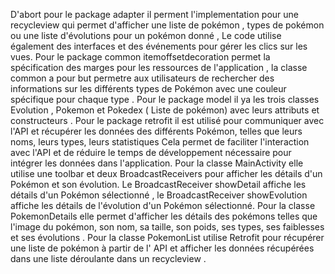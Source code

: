 D'abort pour le package adapter il perment l'implementation pour une recycleview qui permet d'afficher une liste de pokémon ,  types de pokémon ou une liste d'évolutions pour un pokémon donné ,  Le code utilise également des interfaces et des événements pour gérer les clics sur les vues.
Pour le package common itemoffsetdecoration permet la spécification des marges pour les ressources de l'application , la classe common a pour but permetre aux utilisateurs de rechercher des informations sur les différents types de Pokémon avec une couleur spécifique pour chaque type . 
Pour le package model il ya les trois classes Evolution , Pokemon et Pokedex ( Liste de pokémon) avec leurs attributs et constructeurs .
Pour le package retrofit il est utilisé pour communiquer avec l'API et récupérer les données des différents Pokémon, telles que leurs noms, leurs types, leurs statistiques Cela permet de faciliter l'interaction avec l'API et de réduire le temps de développement nécessaire pour intégrer les données dans l'application.
Pour la classe MainActivity elle utilise une toolbar et deux BroadcastReceivers pour afficher les détails d'un Pokémon et son évolution. Le BroadcastReceiver showDetail affiche les détails d'un Pokémon sélectionné , le BroadcastReceiver showEvolution affiche les détails de l'évolution d'un Pokémon sélectionné.
Pour la classe PokemonDetails elle permet d'afficher les détails des pokémons telles que l'image du pokémon, son nom, sa taille, son poids, ses types, ses faiblesses et ses évolutions . 
Pour la classe PokemonList utilise Retrofit pour récupérer une liste de pokémon à partir de l' API et afficher les données récupérées dans une liste déroulante dans un recycleview .


